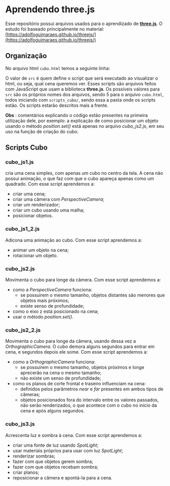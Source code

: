 # Aprendendo three.js

Esse repositório possui arquivos usados para o aprendizado de [**three.js**](https://threejs.org/). O estudo foi baseado principalmente no material: [https://adolfoguimaraes.github.io/threejs/](https://adolfoguimaraes.github.io/threejs/)

## Organização

No arquivo html `cubo.html` temos a seguinte linha:

> <script src="scripts_cubo/cubo\_js1.js"></script>

O valor de `src` é quem define o script que será executado ao visualizar o html, ou seja, qual cena queremos ver. Esses scripts são arquivos feitos com JavaScript que usam a biblioteca **three.js**. Os possíveis valores para `src` são os próprios nomes dos arquivos, sendo 5 para o arquivo `cubo.html`, todos iniciando com `scripts_cubo/`, sendo essa a pasta onde os scripts estão. Os scripts estarão descritos mais a frente.

**Obs** : comentários explicando o código estão presentes na primeira utilização dele, por exemplo: a explicação de como posicionar um objeto usando o método *position.set()* está apenas no arquivo *cubo\_js2.js*, em seu uso na função de criação do cubo.

## Scripts Cubo

### cubo\_js1.js

cria uma cena simples, com apenas um cubo no centro da tela. A cena não possui animação, o que faz com que o cubo apareça apenas como um quadrado. Com esse script aprendemos a:

- criar uma cena;
- criar uma câmera com *PerspectiveCamera*;
- criar um renderizador;
- criar um cubo usando uma malha;
- posicionar objetos.

### cubo\_js1\_2.js

Adicona uma animação ao cubo. Com esse script aprendemos a:

- animar um objeto na cena;
- rotacionar um objeto.

### cubo\_js2.js

Movimenta o cubo para longe da câmera. Com esse script aprendemos a:

- como a *PerspectiveCamera* funciona:
    - se possuirem o mesmo tamanho, objetos distantes são menores que objetos mais próximos;
    - existe senso de profundidade;
- como o eixo z está posicionado na cena;
- usar o método *position.set()*.

### cubo\_js2\_2.js

Movimenta o cubo para longe da câmera, usando dessa vez a _OrthographicCamera_. O cubo demora alguns segundos para entrar em cena, e segundos depois ele some. Com esse script aprendemos a:

- como a *OrthographicCamera* funciona:
    - se possuirem o mesmo tamanho, objetos próximos e longe aprecerão na cena o mesmo tamanho;
    - não existe um senso de profundidade;
- como os planos de corte frontal e traseiro influenciam na cena:
    - definidos pelos parâmetros *near* e *far* presentes em ambos tipos de câmeras;
    - objetos posicionados fora do intervalo entre os valores passados, não serão renderizados, o que acontece com o cubo no início da cena e após alguns segundos.

### cubo\_js3.js

Acrescenta luz e sombra à cena. Com esse script aprendemos a:

- criar uma fonte de luz usando *SpotLight*;
- usar materiais próprios para usar com luz *SpotLight*;
- renderizar sombras;
- fazer com que objetos gerem sombra;
- fazer com que objetos recebam sombra;
- criar planos;
- reposicionar a câmera e apontá-la para a cena.





















